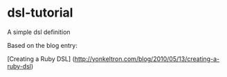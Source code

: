 dsl-tutorial
============

A simple dsl definition

Based on the blog entry:

[Creating a Ruby DSL] (http://yonkeltron.com/blog/2010/05/13/creating-a-ruby-dsl)
